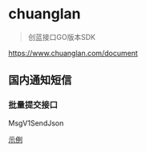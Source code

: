 # chuanglan

> 创蓝接口GO版本SDK

https://www.chuanglan.com/document

## 国内通知短信

### 批量提交接口

MsgV1SendJson


[示例](./client_test.go)